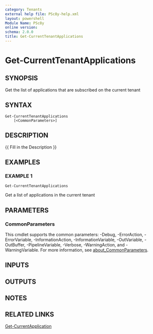 ```yaml
---
category: Tenants
external help file: PSc8y-help.xml
layout: powershell
Module Name: PSc8y
online version:
schema: 2.0.0
title: Get-CurrentTenantApplications
---
```


# Get-CurrentTenantApplications

## SYNOPSIS
Get the list of applications that are subscribed on the current tenant

## SYNTAX

```
Get-CurrentTenantApplications
	[<CommonParameters>]
```

## DESCRIPTION
{{ Fill in the Description }}

## EXAMPLES

### EXAMPLE 1
```
Get-CurrentTenantApplications
```

Get a list of applications in the current tenant

## PARAMETERS

### CommonParameters
This cmdlet supports the common parameters: -Debug, -ErrorAction, -ErrorVariable, -InformationAction, -InformationVariable, -OutVariable, -OutBuffer, -PipelineVariable, -Verbose, -WarningAction, and -WarningVariable. For more information, see [about_CommonParameters](http://go.microsoft.com/fwlink/?LinkID=113216).

## INPUTS

## OUTPUTS

## NOTES

## RELATED LINKS

[Get-CurrentApplication]()

